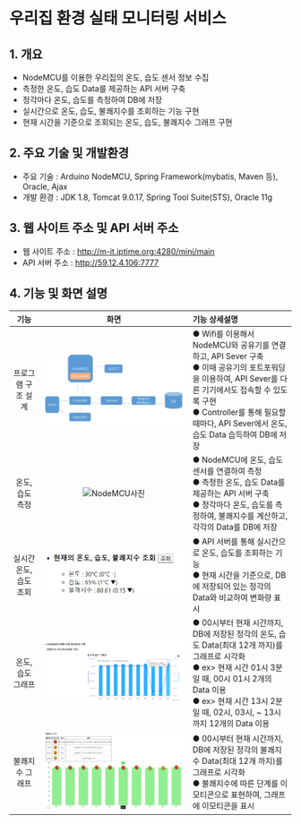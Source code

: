 # 우리집 환경 실태 모니터링 서비스
## 1. 개요
- NodeMCU를 이용한 우리집의 온도, 습도 센서 정보 수집 
- 측정한 온도, 습도 Data를 제공하는 API 서버 구축
- 정각마다 온도, 습도를 측정하여 DB에 저장
- 실시간으로 온도, 습도, 불쾌지수를 조회하는 기능 구현
- 현재 시간을 기준으로 조회되는 온도, 습도, 불쾌지수 그래프 구현

## 2. 주요 기술 및 개발환경
- 주요 기술 : Arduino NodeMCU, Spring Framework(mybatis, Maven 등), Oracle, Ajax
- 개발 환경 : JDK 1.8, Tomcat 9.0.17, Spring Tool Suite(STS), Oracle 11g

## 3. 웹 사이트 주소 및 API 서버 주소
- 웹 사이트 주소 : http://m-it.iptime.org:4280/mini/main
- API 서버 주소 : http://59.12.4.106:7777

## 4. 기능 및 화면 설명
|기능|화면|기능 상세설명|
|:---:|:---:|:---|
|프로그램 구조 설계|![program](https://github.com/soheeKim7/temphum/blob/main/MiniProject/etc/program.png)|● Wifi를 이용해서 NodeMCU와 공유기를 연결하고, API Sever 구축 <br> ● 이때 공유기의 포트포워딩을 이용하여, API Sever를 다른 기기에서도 접속할 수 있도록 구현 <Br> ● Controller를 통해 필요할 때마다, API Sever에서 온도, 습도 Data 습득하여 DB에 저장|
|온도, 습도 측정|![NodeMCU사진](https://github.com/soheeKim7/temphum/blob/main/MiniProject/etc/NodeMCU.jpg)|● NodeMCU에 온도, 습도 센서를 연결하여 측정 <br> ● 측정한 온도, 습도 Data를 제공하는 API 서버 구축 <Br> ● 정각마다 온도, 습도를 측정하여, 불쾌지수를 계산하고, 각각의 Data를 DB에 저장|
|실시간 온도, 습도 조회|![search사진](https://github.com/soheeKim7/temphum/blob/main/MiniProject/etc/search.JPG)|● API 서버를 통해 실시간으로 온도, 습도를 조회하는 기능 <br> ● 현재 시간을 기준으로, DB에 저장되어 있는 정각의 Data와 비교하여 변화량 표시|
|온도, 습도 그래프|![temphum_graph](https://github.com/soheeKim7/temphum/blob/main/MiniProject/etc/temphum_graph.png)|● 00시부터 현재 시간까지, DB에 저장된 정각의 온도, 습도 Data(최대 12개 까지)를 그래프로 시각화 <br> ● ex> 현재 시간 01시 3분 일 때, 00시 01시 2개의 Data 이용 <br> ● ex> 현재 시간 13시 2분 일 때, 02시, 03시, ~ 13시 까지 12개의 Data 이용|
|불쾌지수 그래프|![bad_graph](https://github.com/soheeKim7/temphum/blob/main/MiniProject/etc/bad_graph.png)|● 00시부터 현재 시간까지, DB에 저장된 정각의 불쾌지수 Data(최대 12개 까지)를 그래프로 시각화 <br> ● 불쾌지수에 따른 단계를 이모티콘으로 표현하여, 그래프에 이모티콘을 표시|










